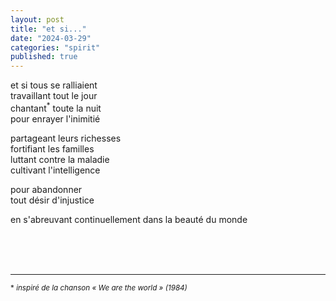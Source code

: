 ```yaml
---
layout: post
title: "et si..."
date: "2024-03-29"
categories: "spirit"
published: true
---
```


et si tous se ralliaient  
travaillant tout le jour  
chantant<sup>*</sup> toute la nuit  
pour enrayer l'inimitié  

partageant leurs richesses  
fortifiant les familles  
luttant contre la maladie  
cultivant l'intelligence  

pour abandonner  
tout désir d'injustice  

en s'abreuvant continuellement dans la beauté du monde  


<br/>
<br/>
<br/>


___
<sup>* *inspiré de la chanson « We are the world » (1984)*</sup>
